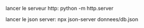 lancer le serveur http:
python -m http.server

lancer le json server:
npx json-server donnees/db.json

